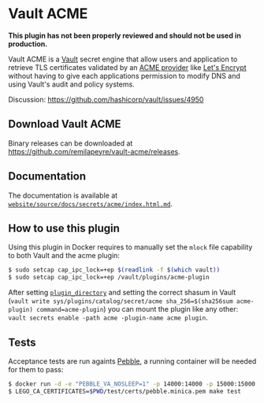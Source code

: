 # Vault ACME

**This plugin has not been properly reviewed and should not be used in production.**

Vault ACME is a [Vault](https://www.vaultproject.io/) secret engine that allow
users and application to retrieve TLS certificates validated by an [ACME provider](https://tools.ietf.org/html/rfc8555)
like [Let's Encrypt](https://letsencrypt.org/) without having to give each
applications permission to modify DNS and using Vault's audit and policy systems.

Discussion: https://github.com/hashicorp/vault/issues/4950

## Download Vault ACME

Binary releases can be downloaded at https://github.com/remilapeyre/vault-acme/releases.

## Documentation

The documentation is available at [`website/source/docs/secrets/acme/index.html.md`](https://github.com/remilapeyre/vault-acme/blob/master/website/source/docs/secrets/acme/index.html.md).

## How to use this plugin

Using this plugin in Docker requires to manually set the `mlock` file capability
to both Vault and the acme plugin:

```sh
$ sudo setcap cap_ipc_lock=+ep $(readlink -f $(which vault))
$ sudo setcap cap_ipc_lock=+ep /vault/plugins/acme-plugin
```

After setting [`plugin_directory`](https://www.vaultproject.io/docs/configuration/#plugin_directory)
and setting the correct shasum in Vault (`vault write sys/plugins/catalog/secret/acme sha_256=$(sha256sum acme-plugin) command=acme-plugin`)
you can mount the plugin like any other: `vault secrets enable -path acme -plugin-name acme plugin`.


## Tests

Acceptance tests are run againts [Pebble](https://github.com/letsencrypt/pebble),
a running container will be needed for them to pass:

```bash
$ docker run -d -e "PEBBLE_VA_NOSLEEP=1" -p 14000:14000 -p 15000:15000 letsencrypt/pebble pebble -dnsserver 1.1.1.1:53
$ LEGO_CA_CERTIFICATES=$PWD/test/certs/pebble.minica.pem make test
```
